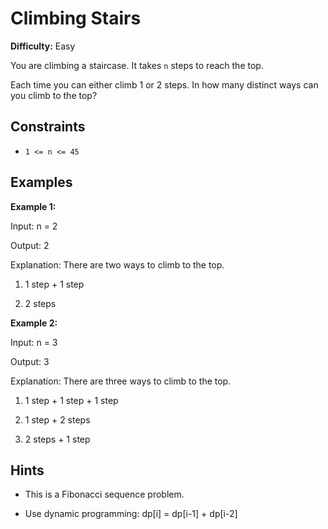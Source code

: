 # Climbing Stairs

**Difficulty:** Easy

You are climbing a staircase. It takes `n` steps to reach the top.

Each time you can either climb 1 or 2 steps. In how many distinct ways can you climb to the top?

## Constraints

- `1 <= n <= 45`

## Examples

**Example 1:**

Input: n = 2

Output: 2

Explanation: There are two ways to climb to the top.

1. 1 step + 1 step

2. 2 steps

**Example 2:**

Input: n = 3

Output: 3

Explanation: There are three ways to climb to the top.

1. 1 step + 1 step + 1 step

2. 1 step + 2 steps

3. 2 steps + 1 step

## Hints

- This is a Fibonacci sequence problem.

- Use dynamic programming: dp[i] = dp[i-1] + dp[i-2]
